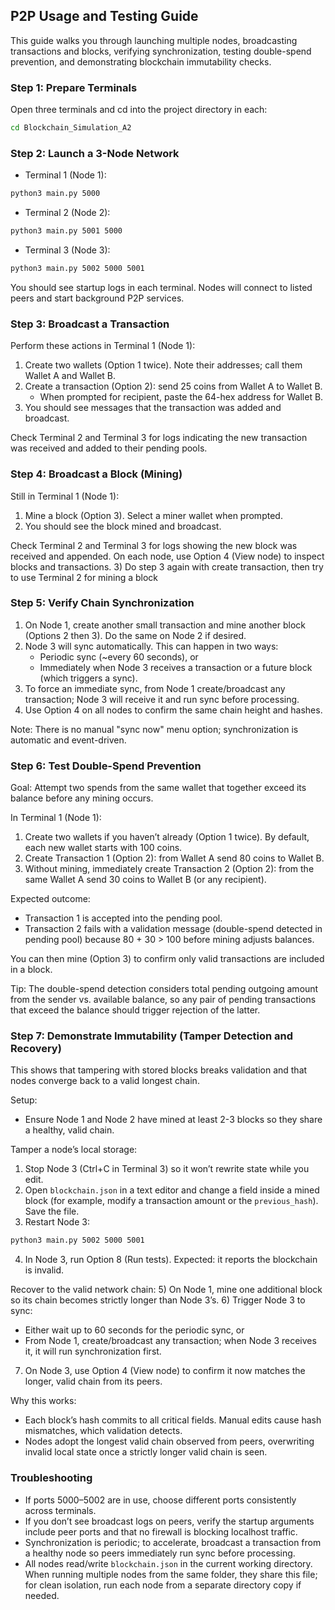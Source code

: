 ## P2P Usage and Testing Guide

This guide walks you through launching multiple nodes, broadcasting transactions and blocks, verifying synchronization, testing double-spend prevention, and demonstrating blockchain immutability checks.


### Step 1: Prepare Terminals
Open three terminals and cd into the project directory in each:
```bash
cd Blockchain_Simulation_A2
```

### Step 2: Launch a 3-Node Network
- Terminal 1 (Node 1):
```bash
python3 main.py 5000
```
- Terminal 2 (Node 2):
```bash
python3 main.py 5001 5000
```
- Terminal 3 (Node 3):
```bash
python3 main.py 5002 5000 5001
```
You should see startup logs in each terminal. Nodes will connect to listed peers and start background P2P services.

### Step 3: Broadcast a Transaction
Perform these actions in Terminal 1 (Node 1):
1) Create two wallets (Option 1 twice). Note their addresses; call them Wallet A and Wallet B.
2) Create a transaction (Option 2): send 25 coins from Wallet A to Wallet B.
   - When prompted for recipient, paste the 64-hex address for Wallet B.
3) You should see messages that the transaction was added and broadcast.

Check Terminal 2 and Terminal 3 for logs indicating the new transaction was received and added to their pending pools.

### Step 4: Broadcast a Block (Mining)
Still in Terminal 1 (Node 1):
1) Mine a block (Option 3). Select a miner wallet when prompted.
2) You should see the block mined and broadcast.

Check Terminal 2 and Terminal 3 for logs showing the new block was received and appended. On each node, use Option 4 (View node) to inspect blocks and transactions.
3) Do step 3 again with create transaction, then try to use Terminal 2 for mining a block
### Step 5: Verify Chain Synchronization
1) On Node 1, create another small transaction and mine another block (Options 2 then 3). Do the same on Node 2 if desired.
2) Node 3 will sync automatically. This can happen in two ways:
   - Periodic sync (~every 60 seconds), or
   - Immediately when Node 3 receives a transaction or a future block (which triggers a sync).
3) To force an immediate sync, from Node 1 create/broadcast any transaction; Node 3 will receive it and run sync before processing.
4) Use Option 4 on all nodes to confirm the same chain height and hashes.

Note: There is no manual "sync now" menu option; synchronization is automatic and event-driven.

### Step 6: Test Double-Spend Prevention
Goal: Attempt two spends from the same wallet that together exceed its balance before any mining occurs.

In Terminal 1 (Node 1):
1) Create two wallets if you haven’t already (Option 1 twice). By default, each new wallet starts with 100 coins.
2) Create Transaction 1 (Option 2): from Wallet A send 80 coins to Wallet B.
3) Without mining, immediately create Transaction 2 (Option 2): from the same Wallet A send 30 coins to Wallet B (or any recipient).

Expected outcome:
- Transaction 1 is accepted into the pending pool.
- Transaction 2 fails with a validation message (double-spend detected in pending pool) because 80 + 30 > 100 before mining adjusts balances.

You can then mine (Option 3) to confirm only valid transactions are included in a block.

Tip: The double-spend detection considers total pending outgoing amount from the sender vs. available balance, so any pair of pending transactions that exceed the balance should trigger rejection of the latter.

### Step 7: Demonstrate Immutability (Tamper Detection and Recovery)
This shows that tampering with stored blocks breaks validation and that nodes converge back to a valid longest chain.

Setup:
- Ensure Node 1 and Node 2 have mined at least 2-3 blocks so they share a healthy, valid chain.

Tamper a node’s local storage:
1) Stop Node 3 (Ctrl+C in Terminal 3) so it won’t rewrite state while you edit.
2) Open `blockchain.json` in a text editor and change a field inside a mined block (for example, modify a transaction amount or the `previous_hash`). Save the file.
3) Restart Node 3:
```bash
python3 main.py 5002 5000 5001
```
4) In Node 3, run Option 8 (Run tests). Expected: it reports the blockchain is invalid.

Recover to the valid network chain:
5) On Node 1, mine one additional block so its chain becomes strictly longer than Node 3’s.
6) Trigger Node 3 to sync:
   - Either wait up to 60 seconds for the periodic sync, or
   - From Node 1, create/broadcast any transaction; when Node 3 receives it, it will run synchronization first.
7) On Node 3, use Option 4 (View node) to confirm it now matches the longer, valid chain from its peers.

Why this works:
- Each block’s hash commits to all critical fields. Manual edits cause hash mismatches, which validation detects.
- Nodes adopt the longest valid chain observed from peers, overwriting invalid local state once a strictly longer valid chain is seen.

### Troubleshooting
- If ports 5000–5002 are in use, choose different ports consistently across terminals.
- If you don’t see broadcast logs on peers, verify the startup arguments include peer ports and that no firewall is blocking localhost traffic.
- Synchronization is periodic; to accelerate, broadcast a transaction from a healthy node so peers immediately run sync before processing.
- All nodes read/write `blockchain.json` in the current working directory. When running multiple nodes from the same folder, they share this file; for clean isolation, run each node from a separate directory copy if needed.


